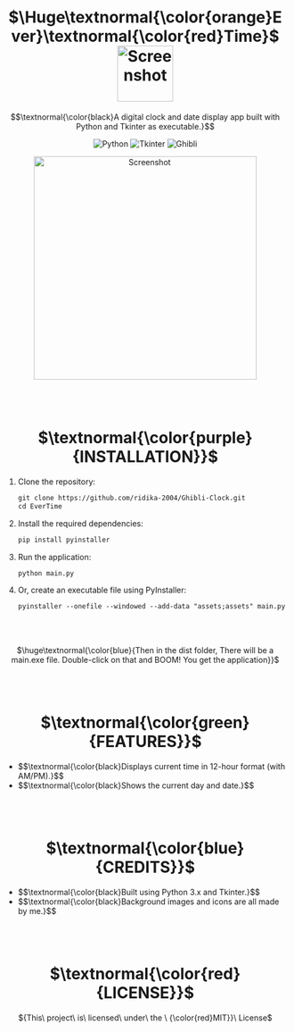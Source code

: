 <h1 align="center">
  $\Huge\textnormal{\color{orange}Ever}\textnormal{\color{red}Time}$
  <img src="https://github.com/user-attachments/assets/3231f155-4be5-4d20-b3c7-1b5be898f6d5" alt="Screenshot" width="100" style="vertical-align: middle;">
</h1>



$$\textnormal{\color{black}A digital clock and date display app built with Python and Tkinter as executable.}$$

<p align="center">
  <img src="https://img.shields.io/badge/Python-3-blue?logo=python&logoColor=white" alt="Python">
  <img src="https://img.shields.io/badge/Tkinter-GUI-orange?logo=python&logoColor=white" alt="Tkinter">
  <img src="https://img.shields.io/badge/Anime-Ghibli-green?logo=anime&logoColor=white" alt="Ghibli">
</p>


<p align="center">
  <img src="https://github.com/user-attachments/assets/6521037e-5feb-46da-88c7-387e5a40d796" alt="Screenshot" width=400>
</p>


<br><br>

<h1 align="center"> $\textnormal{\color{purple}{INSTALLATION}}$ </h1>


1. Clone the repository:
   
   ```diff
   git clone https://github.com/ridika-2004/Ghibli-Clock.git
   cd EverTime
   ```

2. Install the required dependencies:
   ```diff
   pip install pyinstaller
   ```

3. Run the application:
   ```diff
   python main.py
   ```
   
4. Or, create an executable file using PyInstaller:
   ```diff
   pyinstaller --onefile --windowed --add-data "assets;assets" main.py
   ```

<br><br>

<p align="center"> $\huge\textnormal{\color{blue}{Then in the dist folder, There will be a main.exe file. Double-click on that and BOOM!
  You get the application}}$ </p>

<br><br>

<h1 align="center"> $\textnormal{\color{green}{FEATURES}}$ </h1>
<ul>
  <li>$$\textnormal{\color{black}Displays current time in 12-hour format (with AM/PM).}$$</li>
  <li>$$\textnormal{\color{black}Shows the current day and date.}$$</li>
</ul>

<br><br>

<h1 align="center"> $\textnormal{\color{blue}{CREDITS}}$ </h1>
<ul>
  <li>$$\textnormal{\color{black}Built using Python 3.x and Tkinter.}$$</li>
  <li>$$\textnormal{\color{black}Background images and icons are all made by me.}$$</li>
</ul>

<br><br>

<h1 align="center"> $\textnormal{\color{red}{LICENSE}}$ </h1>
<p align="center">${This\ project\ is\ licensed\ under\ the \ {\color{red}MIT}}\ License$</p>

